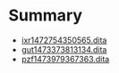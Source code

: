 # Summary

-   [ixr1472754350565.dita](ixr1472754350565.dita)
-   [gut1473373813134.dita](gut1473373813134.dita)
-   [pzf1473979367363.dita](pzf1473979367363.dita)

